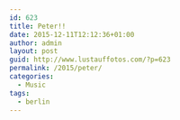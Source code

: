 ```yaml
---
id: 623
title: Peter!!
date: 2015-12-11T12:12:36+01:00
author: admin
layout: post
guid: http://www.lustauffotos.com/?p=623
permalink: /2015/peter/
categories:
  - Music
tags:
  - berlin
---
```

